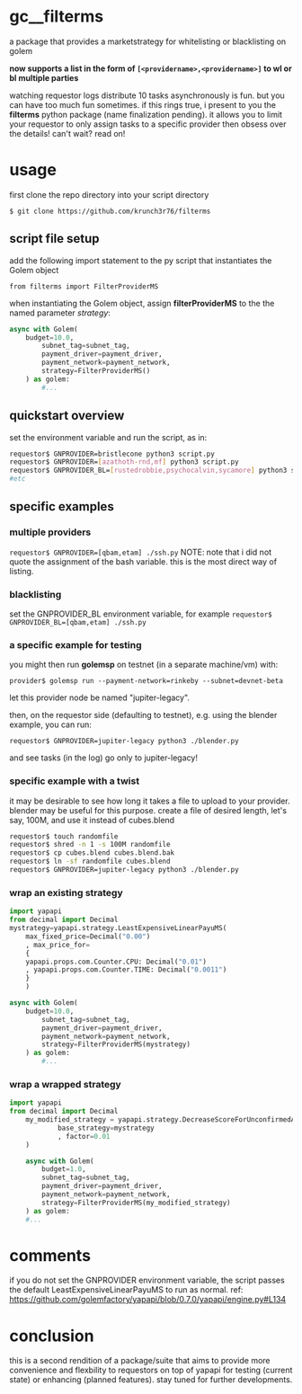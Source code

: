 # gc__filterms
a package that provides a marketstrategy for whitelisting or blacklisting on golem

**now supports a list in the form of `[<providername>,<providername>]` to wl or bl multiple parties**

watching requestor logs distribute 10 tasks asynchronously is fun. but you can have too much fun sometimes. if this rings true, i present to you the **filterms** python package (name finalization pending). it allows you to limit your requestor to only assign tasks to a specific provider then obsess over the details! can't wait? read on!

# usage
first clone the repo directory into your script directory

`$ git clone https://github.com/krunch3r76/filterms`


## script file setup

add the following import statement to the py script that instantiates the Golem object

`from filterms import FilterProviderMS`

when instantiating the Golem object, assign **filterProviderMS** to the the named parameter _strategy_:

```python
async with Golem(
	budget=10.0,
        subnet_tag=subnet_tag,
        payment_driver=payment_driver,
        payment_network=payment_network,
        strategy=FilterProviderMS()
    ) as golem:
        #...
```
## quickstart overview
set the environment variable and run the script, as in:
```bash
requestor$ GNPROVIDER=bristlecone python3 script.py
requestor$ GNPROVIDER=[azathoth-rnd,mf] python3 script.py
requestor$ GNPROVIDER_BL=[rustedrobbie,psychocalvin,sycamore] python3 script.py
#etc
```

## specific examples

### multiple providers
`requestor$ GNPROVIDER=[qbam,etam] ./ssh.py`
NOTE: note that i did not quote the assignment of the bash variable. this is the most direct way of listing.

### blacklisting
set the GNPROVIDER_BL environment variable, for example
`requestor$ GNPROVIDER_BL=[qbam,etam] ./ssh.py`

### a specific example for testing
you might then run **golemsp** on testnet (in a separate machine/vm) with:

`provider$ golemsp run --payment-network=rinkeby --subnet=devnet-beta`

let this provider node be named "jupiter-legacy". 

then, on the requestor side (defaulting to testnet), e.g. using the blender example, you can run:

`requestor$ GNPROVIDER=jupiter-legacy python3 ./blender.py`

and see tasks (in the log) go only to jupiter-legacy!

### specific example with a twist
it may be desirable to see how long it takes a file to upload to your provider.
blender may be useful for this purpose. create a file of desired length, let's say, 100M, and use it instead of cubes.blend
```bash
requestor$ touch randomfile
requestor$ shred -n 1 -s 100M randomfile
requestor$ cp cubes.blend cubes.blend.bak
requestor$ ln -sf randomfile cubes.blend
requestor$ GNPROVIDER=jupiter-legacy python3 ./blender.py
```

### wrap an existing strategy
```python
import yapapi
from decimal import Decimal
mystrategy=yapapi.strategy.LeastExpensiveLinearPayuMS(
    max_fixed_price=Decimal("0.00")
    , max_price_for=
    {
	yapapi.props.com.Counter.CPU: Decimal("0.01")
	, yapapi.props.com.Counter.TIME: Decimal("0.0011")
	}
    ) 

async with Golem(
	budget=10.0,
        subnet_tag=subnet_tag,
        payment_driver=payment_driver,
        payment_network=payment_network,
        strategy=FilterProviderMS(mystrategy)
    ) as golem:
        #...
```

### wrap a wrapped strategy
```python
import yapapi
from decimal import Decimal
    my_modified_strategy = yapapi.strategy.DecreaseScoreForUnconfirmedAgreement(
            base_strategy=mystrategy
            , factor=0.01
    )

    async with Golem(
        budget=1.0,
        subnet_tag=subnet_tag,
        payment_driver=payment_driver,
        payment_network=payment_network,
        strategy=FilterProviderMS(my_modified_strategy)
    ) as golem:
	#...
```

# comments
if you do not set the GNPROVIDER environment variable, the script passes the default LeastExpensiveLinearPayuMS to run as normal.
ref: https://github.com/golemfactory/yapapi/blob/0.7.0/yapapi/engine.py#L134

# conclusion
this is a second rendition of a package/suite that aims to provide more convenience and flexbility to requestors on top of yapapi for testing (current state) or enhancing (planned features). stay tuned for further developments.
